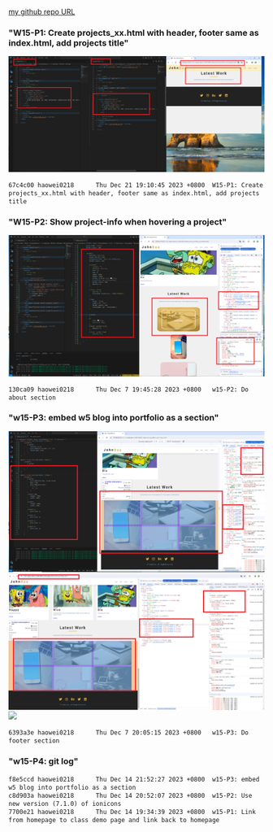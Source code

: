 [my github repo URL]('https://github.com/haowei212410061/1121-sweb-demo-212410061')

### "W15-P1: Create projects_xx.html with header, footer same as index.html, add projects title"
![](w15-p1.png)

```
67c4c00 haowei0218      Thu Dec 21 19:10:45 2023 +0800  W15-P1: Create projects_xx.html with header, footer same as index.html, add projects title
```
### "W15-P2: Show project-info when hovering a project"
![](w15-p2.png)

```
130ca09 haowei0218      Thu Dec 7 19:45:28 2023 +0800   w15-P2: Do about section
```


### "w15-P3: embed w5 blog into portfolio as a section"

![](w15-p3-1.png)
![](w15-p3-2.png)
![](w15-p3-3.png)
```
6393a3e haowei0218      Thu Dec 7 20:05:15 2023 +0800   w15-P3: Do footer section
```


### "w15-P4: git log"
```
f8e5ccd haowei0218      Thu Dec 14 21:52:27 2023 +0800  w15-P3: embed w5 blog into portfolio as a section
c8d903a haowei0218      Thu Dec 14 20:52:07 2023 +0800  w15-P2: Use new version (7.1.0) of ionicons
7700e21 haowei0218      Thu Dec 14 19:34:39 2023 +0800  w15-P1: Link from homepage to class demo page and link back to homepage
```